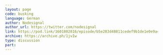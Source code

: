 ```yaml
---
layout: page
code: busking
language: German
author: Nodesignal
author_url: https://twitter.com/nodesignal
link: https://pod.link/1601802816/episode/b5e283d48811cedef9b1de1e0e9a4789
archive: https://archive.ph/1jvIw
type: discussion
part: 
---
```

